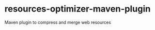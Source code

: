 resources-optimizer-maven-plugin
================================

Maven plugin to compress and merge web resources